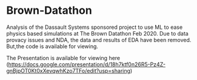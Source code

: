 # Brown-Datathon
Analysis of the Dassault Systems sponsored project to use ML to ease physics based simulations at The Brown Datathon Feb 2020. Due to data provacy issues and NDA, the data and results of EDA have been removed. But,the code is available for viewing.


The Presentation is available for viewing here (https://docs.google.com/presentation/d/18h7ktf0n26R5-Pz4Z-gnBjpOT0Kt0xXevqwhKzo7TFo/edit?usp=sharing)

